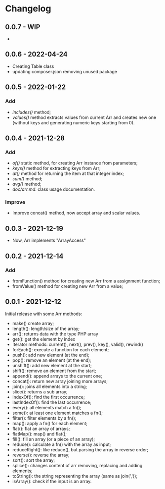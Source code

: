 # Changelog

## 0.0.7 - WIP
- 

## 0.0.6 - 2022-04-24
- Creating Table class
- updating composer.json removing unused package

## 0.0.5 - 2022-01-22
### Add
- *includes()* method;
- *values()* method extracts values from current Arr and creates new one (without keys and generating numeric keys starting from 0).

## 0.0.4 - 2021-12-28
### Add
- *of()* static method, for creating Arr instance from parameters;
- *keys()* method for extracting keys from Arr;
- *at()* method for returning the item at that integer index;
- *sum()* method;
- *avg()* method;
- *doc/arr.md*: class usage documentation.

### Improve
- Improve concat() method, now accept array and scalar values.

## 0.0.3 - 2021-12-19
- Now, Arr implements "ArrayAccess"

## 0.0.2 - 2021-12-14
### Add
- fromFunction() method for creating new Arr from a assignment function;
- fromValue() method for creating new Arr from a value;

## 0.0.1 - 2021-12-12
Initial release with some Arr methods:
- make() create array;
- length(): length/size of the array;
- arr(): returns data with the type PHP array
- get(): get the element by index
- Iterator methods: current(), next(), prev(), key(), valid(), rewind()
- forEach(): execute a function for each element;
- push(): add new element (at the end);
- pop(): remove an element (at the end);
- unshift(): add new element at the start;
- shift(): remove an element from the start;
- append(): append arrays to the current one;
- concat(): return new array joining more arrays;
- join(): joins all elements into a string;
- slice(): returns a sub array;
- indexOf(): find the first occurrence;
- lastIndexOf(): find the last occurrence;
- every(): all elements match a fn();
- some(): at least one element matches a fn();
- filter(): filter elements by a fn();
- map(): apply a fn() for each element;
- flat(): flat an array of arrays;
- flatMap(): map() and flat();
- fill(): fill an array (or a piece of an array);
- reduce(): calculate a fn() with the array as input;
- reduceRight(): like reduce(), but parsing the array in reverse order;
- reverse(): reverse the array;
- sort(): sort the array;
- splice(): changes content of arr removing, replacing and adding elements;
- toString(): the string representing the array (same as join(','));
- isArray(): check if the input is an array.



